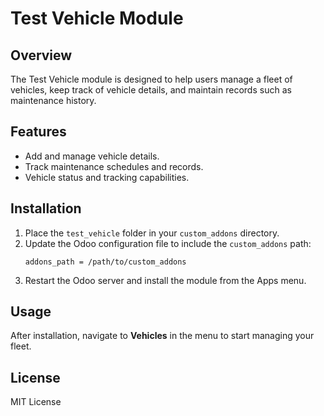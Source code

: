 # Test Vehicle Module

## Overview
The Test Vehicle module is designed to help users manage a fleet of vehicles, keep track of vehicle details, and maintain records such as maintenance history.

## Features
- Add and manage vehicle details.
- Track maintenance schedules and records.
- Vehicle status and tracking capabilities.

## Installation
1. Place the `test_vehicle` folder in your `custom_addons` directory.
2. Update the Odoo configuration file to include the `custom_addons` path:
    ```
    addons_path = /path/to/custom_addons
    ```
3. Restart the Odoo server and install the module from the Apps menu.

## Usage
After installation, navigate to **Vehicles** in the menu to start managing your fleet.

## License
MIT License
